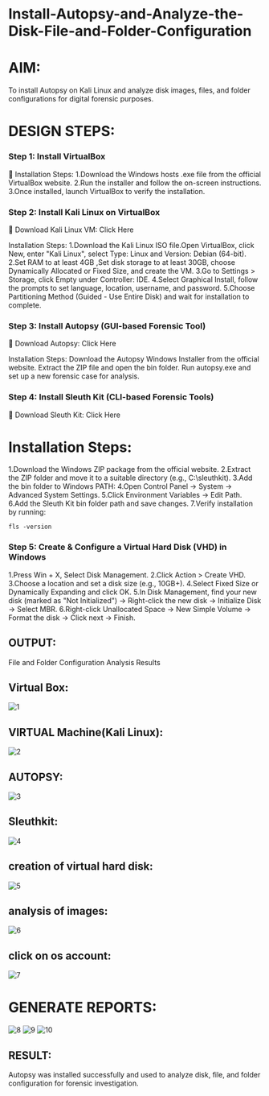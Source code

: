 # Install-Autopsy-and-Analyze-the-Disk-File-and-Folder-Configuration

# AIM:
To install Autopsy on Kali Linux and analyze disk images, files, and folder configurations for digital forensic purposes.

# DESIGN STEPS:
### Step 1: Install VirtualBox
🔗 Installation Steps: 1.Download the Windows hosts .exe file from the official VirtualBox website. 2.Run the installer and follow the on-screen instructions. 3.Once installed, launch VirtualBox to verify the installation.

### Step 2: Install Kali Linux on VirtualBox
🔗 Download Kali Linux VM: Click Here

Installation Steps: 1.Download the Kali Linux ISO file.Open VirtualBox, click New, enter "Kali Linux", select Type: Linux and Version: Debian (64-bit). 2.Set RAM to at least 4GB ,Set disk storage to at least 30GB, choose Dynamically Allocated or Fixed Size, and create the VM. 3.Go to Settings > Storage, click Empty under Controller: IDE. 4.Select Graphical Install, follow the prompts to set language, location, username, and password. 5.Choose Partitioning Method (Guided - Use Entire Disk) and wait for installation to complete.

### Step 3: Install Autopsy (GUI-based Forensic Tool)
🔗 Download Autopsy: Click Here

Installation Steps: Download the Autopsy Windows Installer from the official website. Extract the ZIP file and open the bin folder. Run autopsy.exe and set up a new forensic case for analysis.

### Step 4: Install Sleuth Kit (CLI-based Forensic Tools)
🔗 Download Sleuth Kit: Click Here

# Installation Steps: 
1.Download the Windows ZIP package from the official website. 
2.Extract the ZIP folder and move it to a suitable directory (e.g., C:\sleuthkit). 
3.Add the bin folder to Windows PATH: 
4.Open Control Panel → System → Advanced System Settings. 
5.Click Environment Variables → Edit Path. 
6.Add the Sleuth Kit bin folder path and save changes. 
7.Verify installation by running:

```fls -version```

### Step 5: Create & Configure a Virtual Hard Disk (VHD) in Windows
1.Press Win + X, Select Disk Management. 
2.Click Action > Create VHD. 
3.Choose a location and set a disk size (e.g., 10GB+). 
4.Select Fixed Size or Dynamically Expanding and click OK. 
5.In Disk Management, find your new disk (marked as "Not Initialized") -> Right-click the new disk → Initialize Disk → Select MBR. 
6.Right-click Unallocated Space → New Simple Volume → Format the disk -> Click next → Finish.

## OUTPUT:
File and Folder Configuration Analysis Results
## Virtual Box:
![1](https://github.com/user-attachments/assets/5767c6da-e828-4bfa-a755-0cb1b178567f)
## VIRTUAL Machine(Kali Linux):
![2](https://github.com/user-attachments/assets/e14d1e17-33ee-4866-a86f-931d06182aa6)
## AUTOPSY:
![3](https://github.com/user-attachments/assets/afd1c198-ac52-4356-a3bc-55fe1ba32aa7)
## Sleuthkit:
![4](https://github.com/user-attachments/assets/0ed99af4-6457-4046-b02c-f84d63278496)
## creation of virtual hard disk:
![5](https://github.com/user-attachments/assets/516be48b-6718-484d-99fa-d0e7b2c6bdfb)
## analysis of images:
![6](https://github.com/user-attachments/assets/44aba685-40de-416b-b73d-530e110437d4)
## click on os account:
![7](https://github.com/user-attachments/assets/8a9dba43-14b9-4f5f-be66-e36d40b7af31)
# GENERATE REPORTS:
![8](https://github.com/user-attachments/assets/6de53939-30ca-4b0a-90cf-5aeaa5d8776c)
![9](https://github.com/user-attachments/assets/0cf837df-7e84-415f-bb1f-e0785848690e)
![10](https://github.com/user-attachments/assets/2d4064fe-7b18-43cb-b72e-0bbcf7f4dc7f)

## RESULT:
Autopsy was installed successfully and used to analyze disk, file, and folder configuration for forensic investigation.
